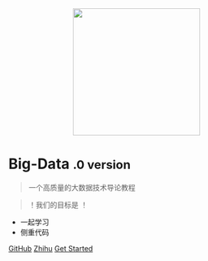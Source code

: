 <div align=center>
<img src="https://raw.githubusercontent.com/shenhao-stu/Big-Data/master/doc_imgs/logo.png" width="250">
</div>



# Big-Data <small>.0 version</small>

> 一个高质量的大数据技术导论教程

> ！我们的目标是 ！

- 一起学习
- 侧重代码

[GitHub](https://github.com/shenhao-stu/Big-Data)
[Zhihu](https://www.zhihu.com/people/shenhao-63)
[Get Started](README.md)